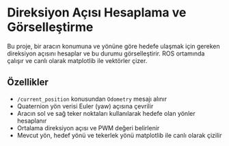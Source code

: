 # Direksiyon Açısı Hesaplama ve Görselleştirme

Bu proje, bir aracın konumuna ve yönüne göre hedefe ulaşmak için gereken direksiyon açısını hesaplar ve bu durumu görselleştirir. ROS ortamında çalışır ve canlı olarak matplotlib ile vektörler çizer.

## Özellikler

- `/current_position` konusundan `Odometry` mesajı alınır
- Quaternion yön verisi Euler (yaw) açısına çevrilir
- Aracın sol ve sağ teker noktaları kullanılarak hedefe olan yönler hesaplanır
- Ortalama direksiyon açısı ve PWM değeri belirlenir
- Mevcut yön, hedef yönü ve tekerlek yönü matplotlib ile canlı olarak çizilir
